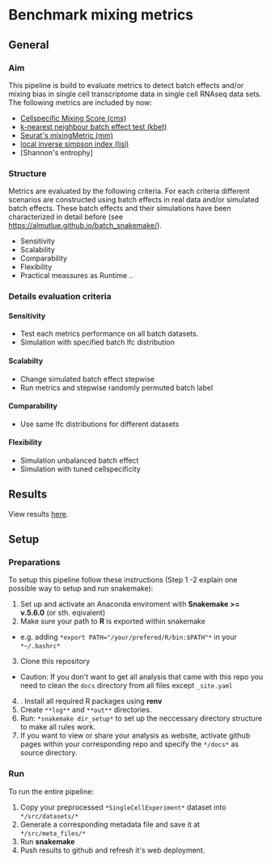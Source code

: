 # Benchmark mixing metrics

## General

### Aim

This pipeline is build to evaluate metrics to detect batch effects and/or mixing bias in single cell transcriptome data in single cell RNAseq data sets. The following metrics are included by now:
+ [Cellspecific Mixing Score (cms)](https://bioconductor.org/packages/release/bioc/html/CellMixS.html)
+ [k-nearest neighbour batch effect test (kbet)](https://github.com/theislab/kBET)
+ [Seurat's mixingMetric (mm)](https://www.cell.com/cell/fulltext/S0092-8674(19)30559-8)
+ [local inverse simpson index (lisi)](https://www.nature.com/articles/s41592-019-0619-0)
+ [Shannon's entrophy]


### Structure

Metrics are evaluated by the following criteria. For each criteria different scenarios are constructed using batch effects in real data and/or simulated batch effects. 
These batch effects and their simulations have been characterized in detail before (see https://almutlue.github.io/batch_snakemake/).
+ Sensitivity
+ Scalability
+ Comparability
+ Flexibility
+ Practical meassures as Runtime ..


### Details evaluation criteria

#### Sensitivity 
+ Test each metrics performance on all batch datasets.
+ Simulation with specified batch lfc distribution

#### Scalabilty
+ Change simulated batch effect stepwise
+ Run metrics and stepwise randomly permuted batch label

#### Comparability
+ Use same lfc distributions for different datasets

#### Flexibility
+ Simulation unbalanced batch effect
+ Simulation with tuned cellspecificity


## Results
View results [here](https://almutlue.github.io/mixing_benchmark/index.html).

## Setup

### Preparations

To setup this pipeline follow these instructions (Step 1 -2 explain one possible way to setup and run snakemake):

1. Set up and activate an Anaconda enviroment with __Snakemake >= v.5.6.0__ (or sth. eqivalent)  
2. Make sure your path to __R__ is exported within snakemake  
  * e.g. adding `*export PATH="/your/prefered/R/bin:$PATH"*` in your `*~/.bashrc*`
3. Clone this repository 
  * Caution: If you don't want to get all analysis that came with this repo you need to clean the `docs` directory from all files except `_site.yaml`
4. . Install all required R packages using **renv**
5. Create `**log**` and `**out**` directories.
6. Run: `*snakemake dir_setup*` to set up the neccessary directory structure to make all rules work.
7. If you want to view or share your analysis as website, activate github pages within your corresponding repo and specify the `*/docs*` as source directory. 

### Run
To run the entire pipeline:
1. Copy your preprocessed `*SingleCellExperiment*` dataset into `*/src/datasets/*`
2. Generate a corresponding metadata file and save it at `*/src/meta_files/*`
3. Run **snakemake**
4. Push results to github and refresh it's web deployment.
